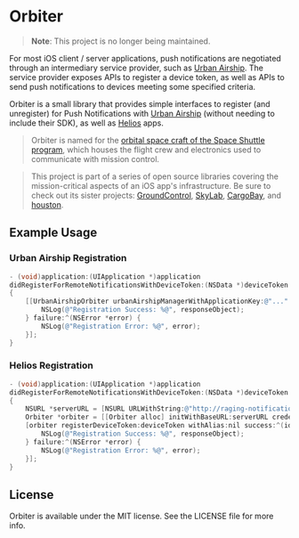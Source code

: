 # Orbiter

> **Note**: This project is no longer being maintained.

For most iOS client / server applications, push notifications are negotiated through an intermediary service provider, such as [Urban Airship](http://urbanairship.com). The service provider exposes APIs to register a device token, as well as APIs to send push notifications to devices meeting some specified criteria.

Orbiter is a small library that provides simple interfaces to register (and unregister) for Push Notifications with [Urban Airship](http://urbanairship.com) (without needing to include their SDK), as well as [Helios](http://helios.io) apps.

> Orbiter is named for the [orbital space craft of the Space Shuttle program](http://en.wikipedia.org/wiki/Space_Shuttle_orbiter), which houses the flight crew and electronics used to communicate with mission control.

> This project is part of a series of open source libraries covering the mission-critical aspects of an iOS app's infrastructure. Be sure to check out its sister projects: [GroundControl](https://github.com/mattt/GroundControl), [SkyLab](https://github.com/mattt/SkyLab), [CargoBay](https://github.com/mattt/CargoBay), and [houston](https://github.com/mattt/houston).

## Example Usage

### Urban Airship Registration

```objective-c
- (void)application:(UIApplication *)application
didRegisterForRemoteNotificationsWithDeviceToken:(NSData *)deviceToken
{
    [[UrbanAirshipOrbiter urbanAirshipManagerWithApplicationKey:@"..." applicationSecret:@"..."] registerDeviceToken:deviceToken withAlias:nil success:^(id responseObject) {
        NSLog(@"Registration Success: %@", responseObject);
    } failure:^(NSError *error) {
        NSLog(@"Registration Error: %@", error);
    }];
}
```

### Helios Registration

```objective-c
- (void)application:(UIApplication *)application
didRegisterForRemoteNotificationsWithDeviceToken:(NSData *)deviceToken
{
    NSURL *serverURL = [NSURL URLWithString:@"http://raging-notification-3556.herokuapp.com/"];
    Orbiter *orbiter = [[Orbiter alloc] initWithBaseURL:serverURL credential:nil];
    [orbiter registerDeviceToken:deviceToken withAlias:nil success:^(id responseObject) {
        NSLog(@"Registration Success: %@", responseObject);
    } failure:^(NSError *error) {
        NSLog(@"Registration Error: %@", error);
    }];
}
```

## License

Orbiter is available under the MIT license. See the LICENSE file for more info.
